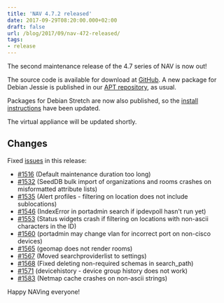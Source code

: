 ```yaml
---
title: 'NAV 4.7.2 released'
date: 2017-09-29T08:20:00.000+02:00
draft: false
url: /blog/2017/09/nav-472-released/
tags:
- release
---
```


The second maintenance release of the 4.7 series of NAV is now out!

The source code is available for download at [GitHub](https://github.com/UNINETT/nav/releases). A new package for Debian Jessie is published in our [APT repository](https://nav.uninett.no/install-instructions/#debian), as usual.

Packages for Debian Stretch are now also published, so the [install instructions](https://nav.uninett.no/install-instructions/#debian) have been updated.

The virtual appliance will be updated shortly.

## Changes

Fixed [issues](https://github.com/UNINETT/nav/issues) in this release:

*   [#1516](https://github.com/UNINETT/nav/issues/1516/) (Default maintenance duration too long)
*   [#1532](https://github.com/UNINETT/nav/issues/1532/) (SeedDB bulk import of organizations and rooms crashes on misformatted attribute lists)
*   [#1535](https://github.com/UNINETT/nav/issues/1535/) (Alert profiles - filtering on location does not include sublocations)
*   [#1546](https://github.com/UNINETT/nav/issues/1546/) (IndexError in portadmin search if ipdevpoll hasn't run yet)
*   [#1553](https://github.com/UNINETT/nav/issues/1553/) (Status widgets crash if filtering on locations with non-ascii characters in the ID)
*   [#1560](https://github.com/UNINETT/nav/issues/1560/) (portadmin may change vlan for incorrect port on non-cisco devices)
*   [#1565](https://github.com/UNINETT/nav/issues/1565/) (geomap does not render rooms)
*   [#1567](https://github.com/UNINETT/nav/issues/1567/) (Moved searchproviderlist to settings)
*   [#1568](https://github.com/UNINETT/nav/issues/1568/) (Fixed deleting non-required schemas in search\_path)
*   [#1571](https://github.com/UNINETT/nav/issues/1571/) (devicehistory - device group history does not work)
*   [#1583](https://github.com/UNINETT/nav/issues/1583/) (Netmap cache crashes on non-ascii strings)

Happy NAVing everyone!
